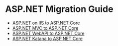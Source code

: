 # ASP.NET Migration Guide
- [ASP.NET on IIS to ASP.NET Core](SystemWebToAspNetCore.md)
- [ASP.NET MVC to ASP.NET Core](#)
- [ASP.NET WebAPI to ASP.NET Core](#)
- [ASP.NET Katana to ASP.NET Core](#)

